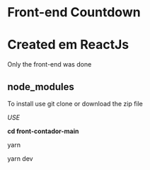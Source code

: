 # Front-end Countdown
<h1>Created em ReactJs </h1>
<p>Only the front-end was done</p>

<h2>node_modules</h2>
<p>To install use git clone or download the zip file</p>
<p><i>USE</i></p>
<p><strong>cd front-contador-main</strong></p>
<p>yarn </p>
<p>yarn dev </p>
